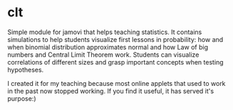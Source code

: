 # clt
Simple module for jamovi that helps teaching statistics.
It contains simulations to help students visualize first lessons in probability:
  how and when binomial distribution approximates normal and how Law of big
  numbers and Central Limit Theorem work. Students can visualize correlations of
  different sizes and grasp important concepts when testing hypotheses.

I created it for my teaching because most online applets that used to work in the past now stopped working. If you find it useful, it has served it's purpose:)
